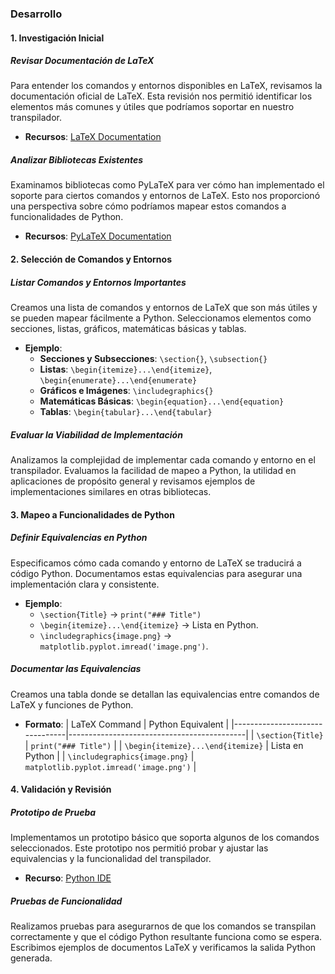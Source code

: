### Desarrollo

#### 1. Investigación Inicial

##### Revisar Documentación de LaTeX
Para entender los comandos y entornos disponibles en LaTeX, revisamos la documentación oficial de LaTeX. Esta revisión nos permitió identificar los elementos más comunes y útiles que podríamos soportar en nuestro transpilador.

- **Recursos**: [LaTeX Documentation](https://www.latex-project.org/help/documentation/)

##### Analizar Bibliotecas Existentes
Examinamos bibliotecas como PyLaTeX para ver cómo han implementado el soporte para ciertos comandos y entornos de LaTeX. Esto nos proporcionó una perspectiva sobre cómo podríamos mapear estos comandos a funcionalidades de Python.

- **Recursos**: [PyLaTeX Documentation](https://jeltef.github.io/PyLaTeX/current/)

#### 2. Selección de Comandos y Entornos

##### Listar Comandos y Entornos Importantes
Creamos una lista de comandos y entornos de LaTeX que son más útiles y se pueden mapear fácilmente a Python. Seleccionamos elementos como secciones, listas, gráficos, matemáticas básicas y tablas.

- **Ejemplo**:
    - **Secciones y Subsecciones**: `\section{}`, `\subsection{}`
    - **Listas**: `\begin{itemize}...\end{itemize}`, `\begin{enumerate}...\end{enumerate}`
    - **Gráficos e Imágenes**: `\includegraphics{}`
    - **Matemáticas Básicas**: `\begin{equation}...\end{equation}`
    - **Tablas**: `\begin{tabular}...\end{tabular}`

##### Evaluar la Viabilidad de Implementación
Analizamos la complejidad de implementar cada comando y entorno en el transpilador. Evaluamos la facilidad de mapeo a Python, la utilidad en aplicaciones de propósito general y revisamos ejemplos de implementaciones similares en otras bibliotecas.

#### 3. Mapeo a Funcionalidades de Python

##### Definir Equivalencias en Python
Especificamos cómo cada comando y entorno de LaTeX se traducirá a código Python. Documentamos estas equivalencias para asegurar una implementación clara y consistente.

- **Ejemplo**:
    - `\section{Title}` → `print("### Title")`
    - `\begin{itemize}...\end{itemize}` → Lista en Python.
    - `\includegraphics{image.png}` → `matplotlib.pyplot.imread('image.png')`.

##### Documentar las Equivalencias
Creamos una tabla donde se detallan las equivalencias entre comandos de LaTeX y funciones de Python.

- **Formato**:
    | LaTeX Command                  | Python Equivalent                          |
    |--------------------------------|--------------------------------------------|
    | `\section{Title}`              | `print("### Title")`                       |
    | `\begin{itemize}...\end{itemize}` | Lista en Python                         |
    | `\includegraphics{image.png}`  | `matplotlib.pyplot.imread('image.png')`    |

#### 4. Validación y Revisión

##### Prototipo de Prueba
Implementamos un prototipo básico que soporta algunos de los comandos seleccionados. Este prototipo nos permitió probar y ajustar las equivalencias y la funcionalidad del transpilador.

- **Recurso**: [Python IDE](https://www.python.org/downloads/)

##### Pruebas de Funcionalidad
Realizamos pruebas para asegurarnos de que los comandos se transpilan correctamente y que el código Python resultante funciona como se espera. Escribimos ejemplos de documentos LaTeX y verificamos la salida Python generada.
 